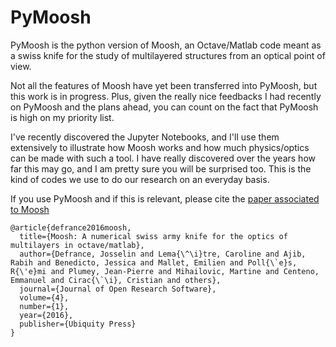 # PyMoosh

PyMoosh is the python version of Moosh, an Octave/Matlab code meant as a swiss knife for the study of multilayered structures from an optical point of view.

Not all the features of Moosh have yet been transferred into PyMoosh, but this work is in progress. Plus, given the really nice feedbacks I had recently on PyMoosh and the plans ahead, you can count on the fact that PyMoosh is high on my priority list.

I've recently discovered the Jupyter Notebooks, and I'll use them extensively to illustrate how Moosh works and how much physics/optics can be made with such a tool. I have really discovered over the years how far this may go, and I am pretty sure you will be surprised too. This is the kind of codes we use to do our research on an everyday basis.

If you use PyMoosh and if this is relevant, please cite the [paper associated to Moosh](https://openresearchsoftware.metajnl.com/articles/10.5334/jors.100/)

```
@article{defrance2016moosh,
  title={Moosh: A numerical swiss army knife for the optics of multilayers in octave/matlab},
  author={Defrance, Josselin and Lema{\^\i}tre, Caroline and Ajib, Rabih and Benedicto, Jessica and Mallet, Emilien and Poll{\`e}s, R{\'e}mi and Plumey, Jean-Pierre and Mihailovic, Martine and Centeno, Emmanuel and Cirac{\`\i}, Cristian and others},
  journal={Journal of Open Research Software},
  volume={4},
  number={1},
  year={2016},
  publisher={Ubiquity Press}
}
```

